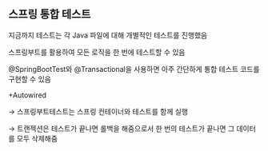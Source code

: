 ## 스프링 통합 테스트

지금까지 테스트는 각 Java 파일에 대해 개별적인 테스트를 진행했음

스프링부트를 활용하여 모든 로직을 한 번에 테스트할 수 있음

@SpringBootTest와 @Transactional을 사용하면 아주 간단하게 통합 테스트 코드를 구현할 수 있음

+Autowired

→ 스프링부트테스트는 스프링 컨테이너와 테스트를 함께 실행

→ 트랜젝션은 테스트가 끝나면 롤백을 해줌으로서 한 번의 테스트가 끝나면 그 데이터를 모두 삭제해줌